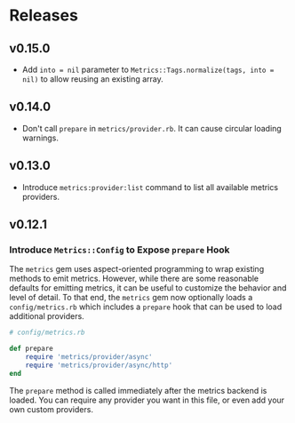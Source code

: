# Releases

## v0.15.0

  - Add `into = nil` parameter to `Metrics::Tags.normalize(tags, into = nil)` to allow reusing an existing array.

## v0.14.0

  - Don't call `prepare` in `metrics/provider.rb`. It can cause circular loading warnings.

## v0.13.0

  - Introduce `metrics:provider:list` command to list all available metrics providers.

## v0.12.1

### Introduce `Metrics::Config` to Expose `prepare` Hook

The `metrics` gem uses aspect-oriented programming to wrap existing methods to emit metrics. However, while there are some reasonable defaults for emitting metrics, it can be useful to customize the behavior and level of detail. To that end, the `metrics` gem now optionally loads a `config/metrics.rb` which includes a `prepare` hook that can be used to load additional providers.

``` ruby
# config/metrics.rb

def prepare
	require 'metrics/provider/async'
	require 'metrics/provider/async/http'
end
```

The `prepare` method is called immediately after the metrics backend is loaded. You can require any provider you want in this file, or even add your own custom providers.
